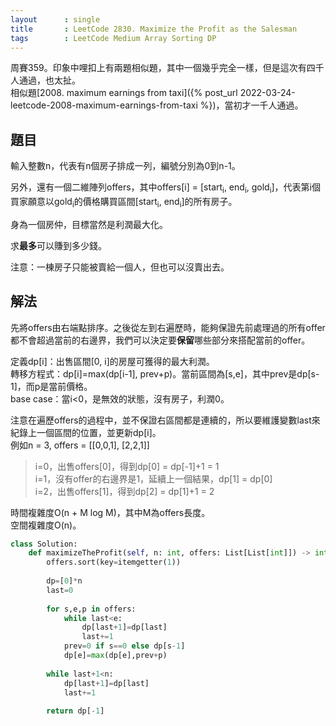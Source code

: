 ```yaml
---
layout      : single
title       : LeetCode 2830. Maximize the Profit as the Salesman
tags        : LeetCode Medium Array Sorting DP
---
```

周賽359。印象中哩扣上有兩題相似題，其中一個幾乎完全一樣，但是這次有四千人通過，也太扯。  
相似題[2008. maximum earnings from taxi]({% post_url 2022-03-24-leetcode-2008-maximum-earnings-from-taxi %})，當初才一千人通過。  

## 題目

輸入整數n，代表有n個房子排成一列，編號分別為0到n-1。  

另外，還有一個二維陣列offers，其中offers[i] = [start<sub>i</sub>, end<sub>i</sub>, gold<sub>i</sub>]，代表第i個買家願意以gold<sub>i</sub>的價格購買區間[start<sub>i</sub>, end<sub>i</sub>]的所有房子。  

身為一個房仲，目標當然是利潤最大化。  

求**最多**可以賺到多少錢。  

注意：一棟房子只能被賣給一個人，但也可以沒賣出去。  

## 解法

先將offers由右端點排序。之後從左到右遍歷時，能夠保證先前處理過的所有offer都不會超過當前的右邊界，我們可以決定要**保留**哪些部分來搭配當前的offer。  

定義dp[i]：出售區間[0, i]的房屋可獲得的最大利潤。  
轉移方程式：dp[i]=max(dp[i-1], prev+p)。當前區間為[s,e]，其中prev是dp[s-1]，而p是當前價格。  
base case：當i<0，是無效的狀態，沒有房子，利潤0。  

注意在遍歷offers的過程中，並不保證右區間都是連續的，所以要維護變數last來紀錄上一個區間的位置，並更新dp[i]。  
例如n = 3, offers = [[0,0,1], [2,2,1]]  
> i=0，出售offers[0]，得到dp[0] = dp[-1]+1 = 1  
> i=1，沒有offer的右邊界是1，延續上一個結果，dp[1] = dp[0]  
> i=2，出售offers[1]，得到dp[2] = dp[1]+1 = 2

時間複雜度O(n + M log M)，其中M為offers長度。  
空間複雜度O(n)。  

```python
class Solution:
    def maximizeTheProfit(self, n: int, offers: List[List[int]]) -> int:
        offers.sort(key=itemgetter(1))
        
        dp=[0]*n
        last=0
        
        for s,e,p in offers:
            while last<e:
                dp[last+1]=dp[last]
                last+=1
            prev=0 if s==0 else dp[s-1]
            dp[e]=max(dp[e],prev+p)
            
        while last+1<n:
            dp[last+1]=dp[last]
            last+=1
            
        return dp[-1]
```
